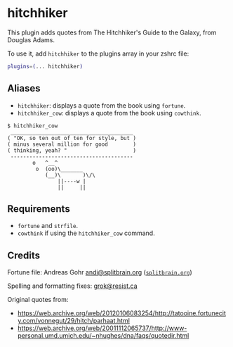 # hitchhiker

This plugin adds quotes from The Hitchhiker's Guide to the Galaxy, from Douglas
Adams.

To use it, add `hitchhiker` to the plugins array in your zshrc file:

```zsh
plugins=(... hitchhiker)
```

## Aliases

-   `hitchhiker`: displays a quote from the book using `fortune`.
-   `hitchhiker_cow`: displays a quote from the book using `cowthink`.

```console
$ hitchhiker_cow
 _______________________________________
( "OK, so ten out of ten for style, but )
( minus several million for good        )
( thinking, yeah? "                     )
 ---------------------------------------
        o   ^__^
         o  (oo)\_______
            (__)\       )\/\
                ||----w |
                ||     ||
```

## Requirements

-   `fortune` and `strfile`.
-   `cowthink` if using the `hitchhiker_cow` command.

## Credits

Fortune file: Andreas Gohr <andi@splitbrain.org>
([`splitbrain.org`](https://www.splitbrain.org/projects/fortunes/hg2g))

Spelling and formatting fixes: grok@resist.ca

Original quotes from:

-   https://web.archive.org/web/20120106083254/http://tatooine.fortunecity.com/vonnegut/29/hitch/parhaat.html
-   https://web.archive.org/web/20011112065737/http://www-personal.umd.umich.edu/~nhughes/dna/faqs/quotedir.html
